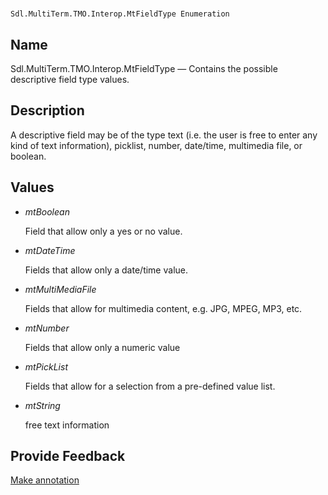 

# 
    Sdl.MultiTerm.TMO.Interop.MtFieldType Enumeration



## Name

Sdl.MultiTerm.TMO.Interop.MtFieldType —          Contains the possible descriptive field type values.



## Description



A descriptive field may be of the type text (i.e. the user is free to enter any kind of text information), picklist, number, date/time, multimedia file, or boolean.



## Values

* *mtBoolean*

    Field that allow only a yes or no value.
* *mtDateTime*

    Fields that allow only a date/time value.
* *mtMultiMediaFile*

    Fields that allow for multimedia content, e.g. JPG, MPEG, MP3, etc.
* *mtNumber*

    Fields that allow only a numeric value
* *mtPickList*

    Fields that allow for a selection from a pre-defined value list.
* *mtString*

    free text information




## Provide Feedback

[Make annotation](mailto:sdk-feedback@sdl.com&amp;subject=Reference%20for%20Sdl.MultiTerm.TMO.Interop.MtFieldType)

